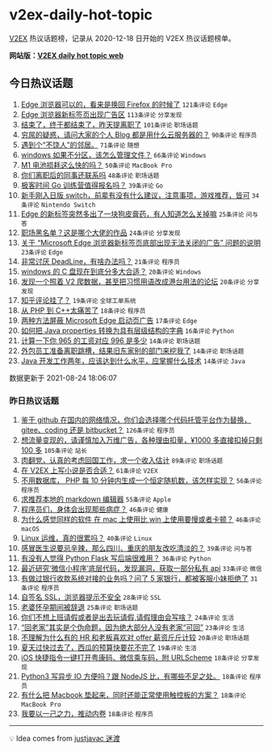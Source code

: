 # v2ex-daily-hot-topic

[V2EX](https://www.v2ex.com/) 热议话题榜，记录从 2020-12-18 日开始的 V2EX 热议话题榜单。

**网站版：[V2EX daily hot topic web](https://boojack.github.io/v2ex-daily-hot-topic-web/)**

## 今日热议话题

<!-- TODAY BEGIN -->

1. [Edge 浏览器可以的，看来是换回 Firefox 的时候了](https://www.v2ex.com/t/797673) `121条评论` `Edge`
1. [Edge 浏览器新标签页出现广告区](https://www.v2ex.com/t/797669) `113条评论` `分享发现`
1. [结束了，终于都结束了，昨天提离职了](https://www.v2ex.com/t/797606) `101条评论` `职场话题`
1. [穷屌的疑惑，请问大家的个人 Blog 都是用什么云服务器的？](https://www.v2ex.com/t/797649) `90条评论` `程序员`
1. [遇到个“不饶人”的邻居。](https://www.v2ex.com/t/797681) `71条评论` `随想`
1. [windows 如果不分区，该怎么管理文件？](https://www.v2ex.com/t/797639) `66条评论` `Windows`
1. [M1 电池损耗这么快的吗？](https://www.v2ex.com/t/797709) `50条评论` `MacBook Pro`
1. [你们离职后的同事还联系吗](https://www.v2ex.com/t/797597) `48条评论` `职场话题`
1. [极客时间 Go 训练营值得报名吗？](https://www.v2ex.com/t/797718) `39条评论` `Go`
1. [新手刚入日版 switch，前辈有没有什么建议，注意事项，游戏推荐，皆可](https://www.v2ex.com/t/797734) `34条评论` `Nintendo Switch`
1. [Edge 的新标签突然多出了一块狗皮膏药，有人知道怎么关掉嘛](https://www.v2ex.com/t/797693) `25条评论` `问与答`
1. [职场黑名单？这是哪个大佬的作品](https://www.v2ex.com/t/797754) `24条评论` `分享发现`
1. [关于 “Microsoft Edge 浏览器新标签页底部出现无法关闭的广告” 问题的说明](https://www.v2ex.com/t/797759) `23条评论` `Edge`
1. [非常讨厌 DeadLine，有啥办法吗？](https://www.v2ex.com/t/797772) `21条评论` `程序员`
1. [windows 的 C 盘现在到底分多大合适？](https://www.v2ex.com/t/797806) `20条评论` `Windows`
1. [发现一个照着 V2 爬数据，甚至把习惯用语改成港台用法的论坛](https://www.v2ex.com/t/797620) `20条评论` `分享发现`
1. [知乎评论挂了？](https://www.v2ex.com/t/797632) `19条评论` `全球工单系统`
1. [从 PHP 到 C++太痛苦了](https://www.v2ex.com/t/797738) `18条评论` `程序员`
1. [两种方法屏蔽 Microsoft Edge 启动页广告](https://www.v2ex.com/t/797729) `17条评论` `Edge`
1. [如何把 Java properties 转换为具有层级结构的字典](https://www.v2ex.com/t/797618) `16条评论` `Python`
1. [计算一下你 965 的工资对应 996 是多少](https://www.v2ex.com/t/797740) `14条评论` `职场话题`
1. [外包员工准备离职跳槽，结果旧东家别的部门来挖我了](https://www.v2ex.com/t/797685) `14条评论` `职场话题`
1. [Java 开发工作两年，应该达到什么水平，应掌握什么技术](https://www.v2ex.com/t/797638) `14条评论` `Java`

数据更新于 2021-08-24 18:06:07

<!-- TODAY END -->

### 昨日热议话题

<!-- YESTERDAY BEGIN -->

1. [鉴于 github 在国内的网络情况，你们会选择哪个代码托管平台作为替换， gitee、coding 还是 bitbucket？](https://www.v2ex.com/t/797399) `126条评论` `程序员`
1. [想流量变现的，请谨慎加入万维广告，各种理由扣量，¥1000 多直接扣掉只剩 100 多](https://www.v2ex.com/t/797391) `105条评论` `站长`
1. [肉翻党，认真的考虑回国工作，求一个收入估计](https://www.v2ex.com/t/797548) `89条评论` `职场话题`
1. [在 V2EX 上写小说是否合适？](https://www.v2ex.com/t/797396) `61条评论` `V2EX`
1. [不用数据库， PHP 每 10 分钟内生成一个恒定随机数，该怎样实现？](https://www.v2ex.com/t/797408) `56条评论` `程序员`
1. [求推荐本地的 markdown 编辑器](https://www.v2ex.com/t/797452) `55条评论` `Apple`
1. [程序员们，身体会出现那些病症？](https://www.v2ex.com/t/797397) `46条评论` `健康`
1. [为什么感觉同样的软件 在 mac 上使用比 win 上使用要慢或者卡顿？](https://www.v2ex.com/t/797439) `46条评论` `macOS`
1. [Linux 运维，真的很累吗？](https://www.v2ex.com/t/797445) `40条评论` `Linux`
1. [感冒医生说要忌辛辣，那么四川、重庆的朋友改吃清淡的？](https://www.v2ex.com/t/797490) `39条评论` `问与答`
1. [有没有人觉得 Python Flask 写后端很难用？](https://www.v2ex.com/t/797493) `36条评论` `Python`
1. [最近研究‘微信小程序’底层代码，发现漏洞，获取一部分私有 api](https://www.v2ex.com/t/797401) `33条评论` `微信`
1. [有做过银行收款系统对接的业务吗？问了 5 家银行，都被客服小妹拒绝了](https://www.v2ex.com/t/797530) `31条评论` `程序员`
1. [自签名 SSL，浏览器提示不安全](https://www.v2ex.com/t/797524) `28条评论` `SSL`
1. [老婆怀孕期间被辞退](https://www.v2ex.com/t/797565) `25条评论` `职场话题`
1. [你们不想上班请假或者是出去玩请假,请假理由会写啥？](https://www.v2ex.com/t/797511) `24条评论` `生活`
1. [“回老家”其实是个伪命题，因为绝大部分人没有老家“可回”](https://www.v2ex.com/t/797531) `23条评论` `生活`
1. [不理解为什么有的 HR 和老板喜欢对 offer 薪资斤斤计较](https://www.v2ex.com/t/797460) `20条评论` `职场话题`
1. [夏天过快过去了，西瓜的预算快要花不完了](https://www.v2ex.com/t/797551) `19条评论` `生活`
1. [iOS 快捷指令一键打开粤康码、微信乘车码，附 URLScheme](https://www.v2ex.com/t/797533) `18条评论` `分享发现`
1. [Python3 写异步 IO 方便吗？跟 NodeJS 比，有哪些不足之处。](https://www.v2ex.com/t/797526) `18条评论` `程序员`
1. [有什么把 Macbook 垫起来，同时还能正常使用触控板的方案？](https://www.v2ex.com/t/797422) `18条评论` `MacBook Pro`
1. [我要以一己之力，推动内卷](https://www.v2ex.com/t/797415) `18条评论` `程序员`

<!-- YESTERDAY END -->

---

💡 Idea comes from [justjavac 迷渡](https://github.com/justjavac/)
